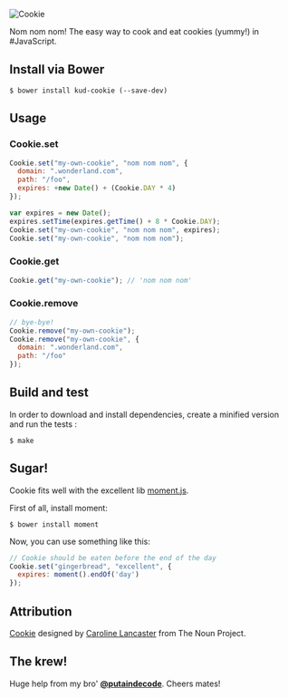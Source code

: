 ![Cookie](https://raw.github.com/kud/cookie/master/logo.png)

Nom nom nom! The easy way to cook and eat cookies (yummy!) in #JavaScript.

## Install via Bower

```shell
$ bower install kud-cookie (--save-dev)
```

## Usage

### Cookie.set

```javascript
Cookie.set("my-own-cookie", "nom nom nom", {
  domain: ".wonderland.com",
  path: "/foo",
  expires: +new Date() + (Cookie.DAY * 4)
});

var expires = new Date();
expires.setTime(expires.getTime() + 8 * Cookie.DAY);
Cookie.set("my-own-cookie", "nom nom nom", expires);
Cookie.set("my-own-cookie", "nom nom nom");
```

### Cookie.get

```javascript
Cookie.get("my-own-cookie"); // 'nom nom nom'
```

### Cookie.remove

```javascript
// bye-bye!
Cookie.remove("my-own-cookie");
Cookie.remove("my-own-cookie", {
  domain: ".wonderland.com",
  path: "/foo"
});
```

## Build and test

In order to download and install dependencies, create a minified version and run the tests :

```shell
$ make
```

## Sugar!

Cookie fits well with the excellent lib [moment.js](http://momentjs.com/).

First of all, install moment:

```shell
$ bower install moment
```

Now, you can use something like this:

```javascript
// Cookie should be eaten before the end of the day
Cookie.set("gingerbread", "excellent", {
  expires: moment().endOf('day')
});
```

## Attribution

<a href="http://thenounproject.com/noun/cookie/#icon-No17125" target="_blank">Cookie</a> designed by <a href="http://thenounproject.com/car.lancaster" target="_blank">Caroline Lancaster</a> from The Noun Project.

## The krew!

Huge help from my bro' <a href="https://github.com/putaindecode/"><strong>@putaindecode</strong></a>. Cheers mates!
